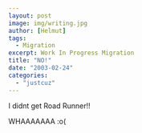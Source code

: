 ```yaml
---
layout: post
image: img/writing.jpg
author: [Helmut]
tags:
  - Migration
excerpt: Work In Progress Migration
title: "NO!"
date: "2003-02-24"
categories: 
  - "justcuz"
---
```


I didnt get Road Runner!!

WHAAAAAAA :o(
